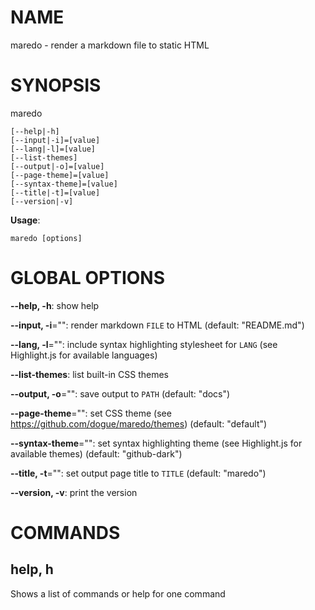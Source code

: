 # NAME

maredo - render a markdown file to static HTML

# SYNOPSIS

maredo

```
[--help|-h]
[--input|-i]=[value]
[--lang|-l]=[value]
[--list-themes]
[--output|-o]=[value]
[--page-theme]=[value]
[--syntax-theme]=[value]
[--title|-t]=[value]
[--version|-v]
```

**Usage**:

```
maredo [options]
```

# GLOBAL OPTIONS

**--help, -h**: show help

**--input, -i**="": render markdown `FILE` to HTML (default: "README.md")

**--lang, -l**="": include syntax highlighting stylesheet for `LANG` (see Highlight.js for available languages)

**--list-themes**: list built-in CSS themes

**--output, -o**="": save output to `PATH` (default: "docs")

**--page-theme**="": set CSS theme (see https://github.com/dogue/maredo/themes) (default: "default")

**--syntax-theme**="": set syntax highlighting theme (see Highlight.js for available themes) (default: "github-dark")

**--title, -t**="": set output page title to `TITLE` (default: "maredo")

**--version, -v**: print the version


# COMMANDS

## help, h

Shows a list of commands or help for one command

